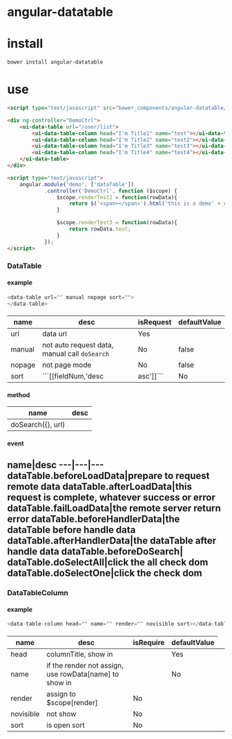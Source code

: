 angular-datatable
=================


# install
```
bower install angular-datatable
```

# use
```html
<script type="text/javascript" src="bower_components/angular-datatable/datatable.js"></script>

<div ng-controller="DemoCtrl">
    <ui-data-table url="/user/list">
        <ui-data-table-column head="I'm Title1" name="test"></ui-data-table-column>
        <ui-data-table-column head="I'm Title2" name="test2"></ui-data-table-column>
        <ui-data-table-column head="I'm Title3" name="test3"></ui-data-table-column>
        <ui-data-table-column head="I'm Title4" name="test4"></ui-data-table-column>
    </ui-data-table>
</div>

<script type="text/javascript">
    angular.module('demo', ['dataTable'])
            .controller('DemoCtrl', function ($scope) {
                $scope.renderTest2 = function(rowData){
                    return $('<span></span>').html('this is a demo' + rowData.test2).css('color', 'red');
                }

                $scope.renderTest3 = function(rowData){
                    return rowData.test;
                }
            });
</script>
```


### DataTable
>
#### example
```javascript
<data-table url="" manual nopage sort="">
</data-table>
```
####
name|desc|isRequest|defaultValue
---|---|---|---
url|data url|Yes|
manual|not auto request data, manual call ```doSearch```|No|false
nopage|not page mode|No|false
sort|```[[fieldNum,'desc|asc']]```|No|"[]"
#### method
name|desc
---|---
doSearch({}, url)|
#### event
name|desc
---|---|---
dataTable.beforeLoadData|prepare to request remote data
dataTable.afterLoadData|this request is complete, whatever success or error
dataTable.failLoadData|the remote server return error
dataTable.beforeHandlerData|the dataTable before handle data
dataTable.afterHandlerData|the dataTable after handle data
dataTable.beforeDoSearch|
dataTable.doSelectAll|click the all check dom
dataTable.doSelectOne|click the check dom
---------------------------------------


### DataTableColumn
>
#### example
```javascript
<data-table-column head="" name="" render="" novisible sort></data-table-column>
```
####
name|desc|isRequire|defaultValue
---|---|---|---
head|columnTitle, show in <th>|Yes
name|if the render not assign, use rowData[name] to show in <td>|No
render|assign to $scope[render]|No
novisible|not show|No|
sort|is open sort|No|


